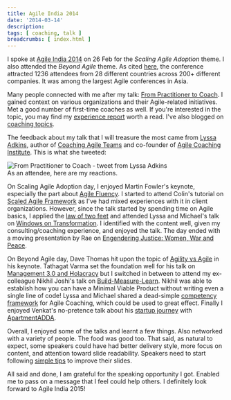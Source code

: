 ```yaml
---
title: Agile India 2014
date: '2014-03-14'
description:
tags: [ coaching, talk ]
breadcrumbs: [ index.html ]
---
```


I spoke at [Agile India 2014][] on 26 Feb for the *Scaling Agile Adoption* theme. I also attended the *Beyond Agile* theme. As cited [here][AgileIndiaBlog], the conference attracted 1236 attendees from 28 different countries across 200+ different companies. It was among the largest Agile conferences in Asia.

Many people connected with me after my talk: [From Practitioner to Coach][]. I gained context on various organizations and their Agile-related initiatives. Met a good number of first-time coaches as well. If you're interested in the topic, you may find my [experience report][Publications] worth a read. I've also blogged on [coaching topics][].

The feedback about my talk that I will treasure the most came from [Lyssa Adkins][], author of [Coaching Agile Teams][] and co-founder of [Agile Coaching Institute][]. This is what she tweeted:

<img alt="From Practitioner to Coach - tweet from Lyssa Adkins" src="{{urls.media}}/images/talks/LyssaAdkinsTwitterReaction.png">

<br>
As an attendee, here are my reactions.

On Scaling Agile Adoption day, I enjoyed Martin Fowler's keynote, especially the part about [Agile Fluency][]. I started to attend Colin's tutorial on [Scaled Agile Framework][] as I've had mixed experiences with it in client organizations. However, since the talk started by spending time on Agile basics, I applied the [law of two feet][] and attended Lyssa and Michael's talk on [Windows on Transformation][]. I identified with the content well, given my consulting/coaching experience, and enjoyed the talk. The day ended with a moving presentation by Rae on [Engendering Justice: Women, War and Peace][RaeTalk].

On Beyond Agile day, Dave Thomas hit upon the topic of [Agility vs Agile][] in his keynote. Tathagat Varma set the foundation well for his talk on [Management 3.0 and Holacracy][Holacracy] but I switched in between to attend my ex-colleague Nikhil Joshi's talk on [Build-Measure-Learn][]. Nikhil was able to establish how you can have a Minimal Viable Product without writing even a single line of code! Lyssa and Michael shared a dead-simple [competency framework][AgileCoachingCompetencyFramework] for Agile Coaching, which could be used to great effect. Finally I enjoyed Venkat's no-pretence talk about his [startup journey][VenkatsTalk] with [ApartmentADDA][].

Overall, I enjoyed some of the talks and learnt a few things. Also networked with a variety of people. The food was good too. That said, as natural to expect, some speakers could have had better delivery style, more focus on content, and attention toward slide readability. Speakers need to start following [simple tips][PresentationTips] to improve their slides.

All said and done, I am grateful for the speaking opportunity I got. Enabled me to pass on a message that I feel could help others. I definitely look forward to Agile India 2015!

[Agile India 2014]:http://2014.agileindia.org/
[AgileIndiaBlog]:http://blog.agileindia.org/2014/03/04/agile-india-2014-conference-final-attendees-profile/
[From Practitioner to Coach]:http://present.agileindia.org/proposal/16/from-practitioner-to-coach
[Publications]:/publications
[Lyssa Adkins]:http://www.amazon.com/Lyssa-Adkins/e/B003ED6OQY
[Coaching Agile Teams]:http://www.amazon.com/Coaching-Agile-Teams-ScrumMasters-Addison-Wesley-ebook/dp/B003QP47YG/
[Agile Coaching Institute]:http://www.agilecoachinginstitute.com/
[coaching topics]:/tags#coaching-ref
[Agile Fluency]:http://martinfowler.com/articles/agileFluency.html
[Scaled Agile Framework]:http://present.agileindia.org/proposal/185/achieving-enterprise-agility-with-the-scaled-agile-frameworkand-have-fun-doing-it
[law of two feet]:http://en.wikipedia.org/wiki/Open_Space_Technology#Law_of_two_feet
[Windows on Transformation]:https://www.slideshare.net/slideshow/embed_code/31394807
[RaeTalk]:https://www.slideshare.net/slideshow/embed_code/31711674
[Agility vs Agile]:http://pragdave.me/blog/2014/03/04/time-to-kill-agile/
[Holacracy]:http://www.slideshare.net/Managewell/what-next-31791295
[Build-Measure-Learn]:http://prezi.com/uuknbj2lfddl/build-measure-learn-without-spending-a-fortune/
[AgileCoachingCompetencyFramework]:https://www.slideshare.net/slideshow/embed_code/31396601
[VenkatsTalk]:http://present.agileindia.org/proposal/248/applying-agile-to-a-bootstrapped-startup
[PresentationTips]:/tips-for-technical-conference-presentations
[ApartmentADDA]:https://apartmentadda.com
